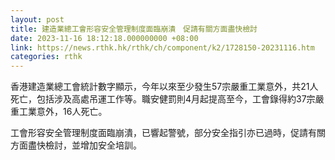 ```yaml
---
layout: post
title: 建造業總工會形容安全管理制度面臨崩潰　促請有關方面盡快檢討
date: 2023-11-16 18:12:18.000000000 +08:00
link: https://news.rthk.hk/rthk/ch/component/k2/1728150-20231116.htm
categories: rthk
---
```


香港建造業總工會統計數字顯示，今年以來至少發生57宗嚴重工業意外，共21人死亡，包括涉及高處吊運工作等。職安健罰則4月起提高至今，工會錄得約37宗嚴重工業意外，16人死亡。

工會形容安全管理制度面臨崩潰，已響起警號，部分安全指引亦已過時，促請有關方面盡快檢討，並增加安全培訓。
